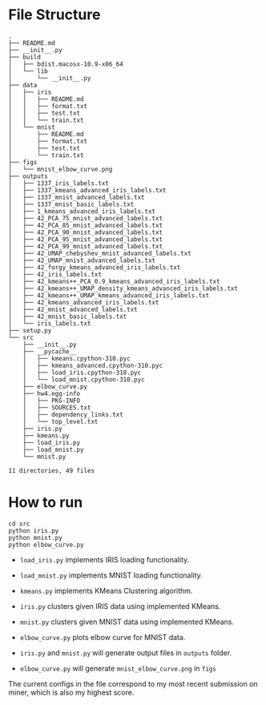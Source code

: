 # File Structure

```
.
├── README.md
├── __init__.py
├── build
│   ├── bdist.macosx-10.9-x86_64
│   └── lib
│       └── __init__.py
├── data
│   ├── iris
│   │   ├── README.md
│   │   ├── format.txt
│   │   ├── test.txt
│   │   └── train.txt
│   └── mnist
│       ├── README.md
│       ├── format.txt
│       ├── test.txt
│       └── train.txt
├── figs
│   └── mnist_elbow_curve.png
├── outputs
│   ├── 1337_iris_labels.txt
│   ├── 1337_kmeans_advanced_iris_labels.txt
│   ├── 1337_mnist_advanced_labels.txt
│   ├── 1337_mnist_basic_labels.txt
│   ├── 1_kmeans_advanced_iris_labels.txt
│   ├── 42_PCA_75_mnist_advanced_labels.txt
│   ├── 42_PCA_85_mnist_advanced_labels.txt
│   ├── 42_PCA_90_mnist_advanced_labels.txt
│   ├── 42_PCA_95_mnist_advanced_labels.txt
│   ├── 42_PCA_99_mnist_advanced_labels.txt
│   ├── 42_UMAP_chebyshev_mnist_advanced_labels.txt
│   ├── 42_UMAP_mnist_advanced_labels.txt
│   ├── 42_forgy_kmeans_advanced_iris_labels.txt
│   ├── 42_iris_labels.txt
│   ├── 42_kmeans++_PCA_0.9_kmeans_advanced_iris_labels.txt
│   ├── 42_kmeans++_UMAP_density_kmeans_advanced_iris_labels.txt
│   ├── 42_kmeans++_UMAP_kmeans_advanced_iris_labels.txt
│   ├── 42_kmeans_advanced_iris_labels.txt
│   ├── 42_mnist_advanced_labels.txt
│   ├── 42_mnist_basic_labels.txt
│   └── iris_labels.txt
├── setup.py
└── src
    ├── __init__.py
    ├── __pycache__
    │   ├── kmeans.cpython-310.pyc
    │   ├── kmeans_advanced.cpython-310.pyc
    │   ├── load_iris.cpython-310.pyc
    │   └── load_mnist.cpython-310.pyc
    ├── elbow_curve.py
    ├── hw4.egg-info
    │   ├── PKG-INFO
    │   ├── SOURCES.txt
    │   ├── dependency_links.txt
    │   └── top_level.txt
    ├── iris.py
    ├── kmeans.py
    ├── load_iris.py
    ├── load_mnist.py
    └── mnist.py

11 directories, 49 files
```

# How to run

```
cd src
python iris.py
python mnist.py
python elbow_curve.py
```

- ```load_iris.py``` implements IRIS loading functionality.
- ```load_mnist.py``` implements MNIST loading functionality.
- ```kmeans.py``` implements KMeans Clustering algorithm.
- ```iris.py``` clusters given IRIS data using implemented KMeans.
- ```mnist.py``` clusters given MNIST data using implemented KMeans.
- ```elbow_curve.py``` plots elbow curve for MNIST data.

- ```iris.py``` and ```mnist.py``` will generate output files in ```outputs```
folder.
- ```elbow_curve.py``` will generate ```mnist_elbow_curve.png``` in ```figs```

The current configs in the file correspond to my most recent submission on
miner, which is also my highest score.
